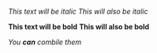 *This text will be italic*
_This will also be italic_

**This text will be bold**
__This will also be bold__

_You **can** combile them_
